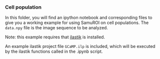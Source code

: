 
### Cell population
In this folder, you will find an ipython notebook and corresponding files to give you a working example for using SamuROI on cell populations. The `data.npy` file is the image sequence to be analyzed. 

Note: this example requires that [ilastik](http://ilastik.org/download.html) is installed.

An example ilastik project file `GCaMP.ilp` is included, which will be executed by the ilastik functions called in the .ipynb script.
